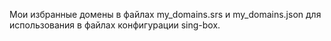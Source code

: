 Мои избранные домены в файлах my_domains.srs и my_domains.json для использования в файлах конфигурации sing-box.
